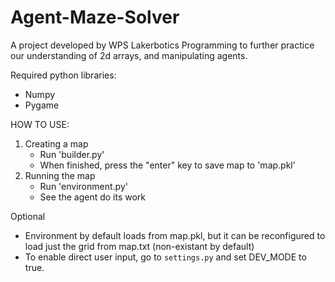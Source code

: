 # Agent-Maze-Solver

A project developed by WPS Lakerbotics Programming to further practice our understanding of
2d arrays, and manipulating agents.

Required python libraries:
  * Numpy
  * Pygame

HOW TO USE:
1. Creating a map
   - Run 'builder.py'
   - When finished, press the "enter" key to save map to 'map.pkl'
2. Running the map
   - Run 'environment.py'
   - See the agent do its work
   
Optional
   - Environment by default loads from map.pkl, but it can be reconfigured to load just the grid
   from map.txt (non-existant by default)
   - To enable direct user input, go to ```settings.py``` and set DEV_MODE to true.
